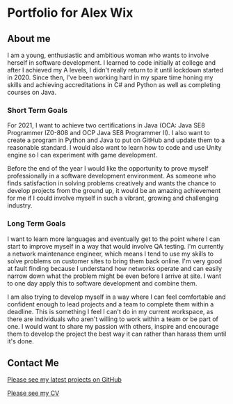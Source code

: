 # Portfolio for Alex Wix

## About me

I am a young, enthusiastic and ambitious woman who wants to involve herself in software development. I learned to code initially at college and after I achieved my A levels, I didn't really return to it until lockdown started in 2020. Since then, I've been working hard in my spare time honing my skills and achieving accreditations in C# and Python as well as completing courses on Java.

### Short Term Goals

For 2021, I want to achieve two certifications in Java (OCA: Java SE8 Programmer IZ0-808 and OCP Java SE8 Programmer II). I also want to create a program in Python and Java to put on GitHub and update them to a reasonable standard. I would also want to learn how to code and use Unity engine so I can experiment with game development.

Before the end of the year I would like the opportunity to prove myself professionally in a software development environment. As someone who finds satisfaction in solving problems creatively and wants the chance to develop projects from the ground up, it would be an amazing achievement for me if I could involve myself in such a vibrant, growing and challenging industry.

### Long Term Goals

I want to learn more languages and eventually get to the point where I can start to improve myself in a way that would involve QA testing. I'm currently a network maintenance engineer, which means I tend to use my skills to solve problems on customer sites to bring them back online. I'm very good at fault finding because I understand how networks operate and can easily narrow down what the problem might be even before I arrive at site. I want to one day apply this to software development and combine them.

I am also trying to develop myself in a way where I can feel comfortable and confident enough to lead projects and a team to complete them within a deadline. This is something I feel I can't do in my current workspace, as there are individuals who aren't willing to work within a team or be part of one. I would want to share my passion with others, inspire and encourage them to develop the project the best way it can rather than harass them until it's done.

## Contact Me

[Please see my latest projects on GitHub](https://github.com/WixNBixes)

[Please see my CV](https://onedrive.live.com/embed?cid=6DB48F97EFC09A7A&amp;resid=6DB48F97EFC09A7A%211240&amp;authkey=AMa6VEfJkf74qEk&amp;em=2)
